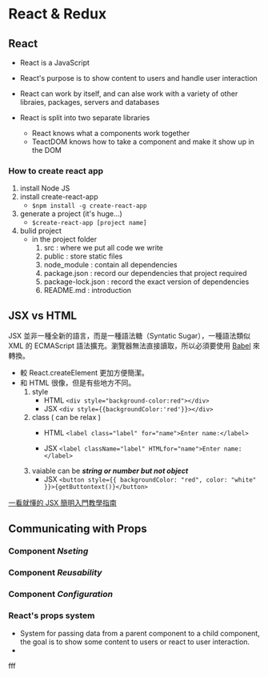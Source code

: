 # React & Redux

## React
- React is a JavaScript
- React's purpose is to show content to users and handle user interaction

- React can work by itself, and can alse work with a variety of other libraies, packages, servers and databases
- React is split into two separate libraries
	- React knows what a components work together
	- TeactDOM knows how to take a component and make it show up in the DOM


### How to create react app

1. install Node JS
2. install create-react-app
	- `$npm install -g create-react-app`
3. generate a project (it's huge...)
	- `$create-react-app [project name]`
4. bulid project
	- in the project folder
		1. src : where we put all code we write
		2. public : store static files 
		3. node_module : contain all dependencies
		4. package.json : record our dependencies that project required
		5. package-lock.json : record the exact version of dependencies
		6. README.md : introduction

## JSX vs HTML
JSX 並非一種全新的語言，而是一種語法糖（Syntatic Sugar），一種語法類似 XML 的 ECMAScript 語法擴充。瀏覽器無法直接讀取，所以必須要使用 [Babel](https://babeljs.io/) 來轉換。

- 較 React.createElement 更加方便簡潔。
- 和 HTML 很像，但是有些地方不同。
	1. style
		- HTML `<div style="background-color:red"></div>` 
		- JSX `<div style={{backgroundColor:'red'}}></div>` 
	2. class ( can be relax )
		- HTML `<label class="label" for="name">Enter name:</label>`

		- JSX `<label className="label" HTMLfor="name">Enter name:</label>`
	3. vaiable can be ***string or number but not object***
		- JSX `<button style={{ backgroundColor: "red", color: "white" }}>{getButtontext()}</button>`

[一看就懂的 JSX 簡明入門教學指南
](https://blog.techbridge.cc/2016/04/21/react-jsx-introduction/)

## Communicating with Props
### Component ***Nseting***
### Component ***Reusability***
### Component ***Configuration***

### React's props system
- System for passing data from a parent component to a child component, the goal is to show some content to users or react to user interaction.
- 

fff

		 	